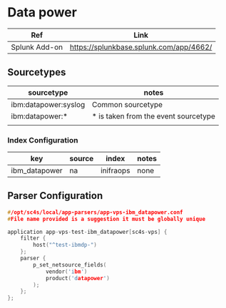 # Data power

| Ref            | Link                                                                                                    |
|----------------|---------------------------------------------------------------------------------------------------------|
| Splunk Add-on  | <https://splunkbase.splunk.com/app/4662/>                                                      |

## Sourcetypes

| sourcetype     | notes                                                                                                   |
|----------------|---------------------------------------------------------------------------------------------------------|
| ibm:datapower:syslog        | Common sourcetype                                                                                                 |
| ibm:datapower:*        | * is taken from the event sourcetype                                                                                                 |
                                |

### Index Configuration

| key            | source     | index          | notes          |
|----------------|----------------|----------------|----------------|
| ibm_datapower      | na     | inifraops          | none          |

## Parser Configuration

```c
#/opt/sc4s/local/app-parsers/app-vps-ibm_datapower.conf
#File name provided is a suggestion it must be globally unique

application app-vps-test-ibm_datapower[sc4s-vps] {
	filter { 
        host("^test-ibmdp-")
    };	
    parser { 
        p_set_netsource_fields(
            vendor('ibm')
            product('datapower')
        ); 
    };   
};

```
